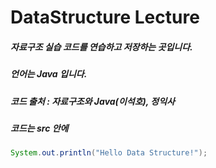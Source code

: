 # DataStructure Lecture
##### 자료구조 실습 코드를 연습하고 저장하는 곳입니다.
##### 언어는 Java 입니다.
##### 코드 출처 : 자료구조와 Java(이석호), 정익사
##### 코드는 src 안에

```Java
System.out.println("Hello Data Structure!");
```
